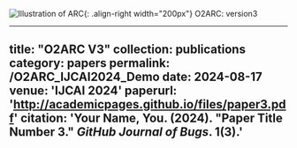 ![Illustration of ARC](/images/500x300.png){: .align-right width="200px"}
O2ARC: version3

---
title: "O2ARC V3"
collection: publications
category: papers
permalink: /O2ARC_IJCAI2024_Demo
date: 2024-08-17
venue: 'IJCAI 2024'
paperurl: 'http://academicpages.github.io/files/paper3.pdf'
citation: 'Your Name, You. (2024). &quot;Paper Title Number 3.&quot; <i>GitHub Journal of Bugs</i>. 1(3).'
---

